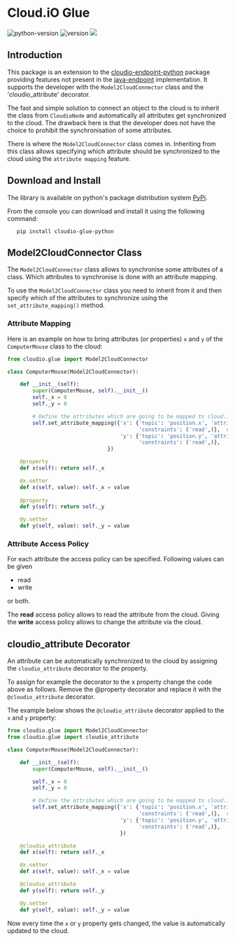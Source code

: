 # Cloud.iO Glue
![python-version](https://img.shields.io/badge/python-3.x-blue.svg?style=flat)
![version](https://img.shields.io/pypi/v/cloudio-glue-python.svg)
![](docs/images/coverage.svg)


## Introduction
This package is an extension to the 
[cloudio-endpoint-python](https://github.com/cloudio-project/cloudio-endpoint-python) 
package providing features not present in the 
[java-endpoint](https://github.com/cloudio-project/cloudio-endpoint-java)
implementation.
It supports the developer with the `Model2CloudConnector` class and the 
'cloudio_attribute' decorator.

The fast and simple solution to connect an object to the cloud is to inherit 
the class from `CloudioNode` and automatically all attributes get
synchronized to the cloud. The drawback here is that the developer does not
have the choice to prohibit the synchronisation of some attributes.

There is where the `Model2CloudConnector` class comes in. Inheriting from this
class allows specifying which attribute should be synchronized to the cloud
using the `attribute mapping` feature.

## Download and Install
The library is available on python's package distribution system [PyPi](https://pypi.python.org/).

From the console you can download and install it using the following command:

```
   pip install cloudio-glue-python
```

## Model2CloudConnector Class
The `Model2CloudConnector` class allows to synchronise some attributes of a class.
Which attributes to synchronise is done with an attribute mapping.

To use the `Model2CloudConnector` class you need to inherit from it and then
specify which of the attributes to synchronize using the `set_attribute_mapping()`
method. 

### Attribute Mapping
Here is an example on how to bring attributes (or properties) `x` and `y` of the
`ComputerMouse` class to the cloud:

```python
from cloudio.glue import Model2CloudConnector    

class ComputerMouse(Model2CloudConnector):

    def __init__(self):
        super(ComputerMouse, self).__init__()
        self._x = 0
        self._y = 0

        # Define the attributes which are going to be mapped to cloud.iO
        self.set_attribute_mapping({'x': {'topic': 'position.x', 'attributeType': float,
                                          'constraints': ('read',)},  # ('read', 'write')
                                    'y': {'topic': 'position.y', 'attributeType': float,
                                          'constraints': ('read',)},
                                })

    @property
    def x(self): return self._x

    @x.setter
    def x(self, value): self._x = value
    
    @property
    def y(self): return self._y

    @y.setter
    def y(self, value): self._y = value
```

### Attribute Access Policy
For each attribute the access policy can be specified. Following values can be given
 - read
 - write

or both. 

The **read** access policy allows to read the attribute from the cloud. Giving the
**write** access policy allows to change the attribute via the cloud.

## cloudio_attribute Decorator
An attribute can be automatically synchronized to the cloud by assigning
the `cloudio_attribute` decorator to the property.

To assign for example the decorator to the x property change the code above as follows. Remove
the @property decorator and replace it with the `@cloudio_attribute` decorator.

The example below shows the `@cloudio_attribute` decorator applied to the `x` and `y` property:

```python
from cloudio.glue import Model2CloudConnector
from cloudio.glue import cloudio_attribute

class ComputerMouse(Model2CloudConnector):

    def __init__(self):
        super(ComputerMouse, self).__init__()

        self._x = 0
        self._y = 0

        # Define the attributes which are going to be mapped to cloud.iO
        self.set_attribute_mapping({'x': {'topic': 'position.x', 'attributeType': float,
                                          'constraints': ('read',)},  # ('read', 'write')
                                    'y': {'topic': 'position.y', 'attributeType': float,
                                          'constraints': ('read',)},
                                    })

    @cloudio_attribute
    def x(self): return self._x

    @x.setter
    def x(self, value): self._x = value

    @cloudio_attribute
    def y(self): return self._y

    @y.setter
    def y(self, value): self._y = value
```

Now every time the `x` or `y` property gets changed, the value is automatically updated to the cloud.
